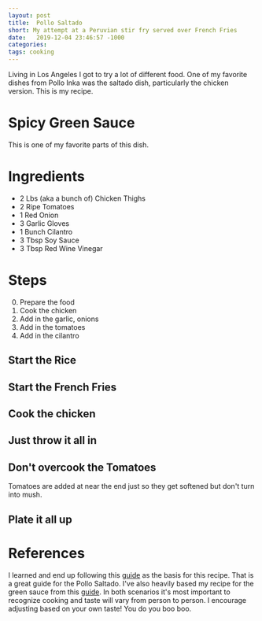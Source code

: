 ```yaml
---
layout: post
title:  Pollo Saltado
short: My attempt at a Peruvian stir fry served over French Fries
date:   2019-12-04 23:46:57 -1000
categories:
tags: cooking
---
```

Living in Los Angeles I got to try a lot of different food. One of my favorite
dishes from Pollo Inka was the saltado dish, particularly the chicken version.
This is my recipe.

# Spicy Green Sauce
This is one of my favorite parts of this dish.

# Ingredients
- 2 Lbs (aka a bunch of) Chicken Thighs
- 2 Ripe Tomatoes
- 1 Red Onion
- 3 Garlic Gloves
- 1 Bunch Cilantro
- 3 Tbsp Soy Sauce
- 3 Tbsp Red Wine Vinegar

# Steps
0. Prepare the food
1. Cook the chicken
2. Add in the garlic, onions
3. Add in the tomatoes
4. Add in the cilantro

## Start the Rice

## Start the French Fries

## Cook the chicken

## Just throw it all in

## Don't overcook the Tomatoes
Tomatoes are added at near the end just so they get softened but don't turn into
mush.

## Plate it all up

# References
I learned and end up following this [guide](http://www.guide.com) as the basis
for this recipe. That is a great guide for the Pollo Saltado. I've also heavily
based my recipe for the green sauce from this [guide](http://www.guide.com). In
both scenarios it's most important to recognize cooking and taste will vary
from person to person. I encourage adjusting based on your own taste! You do you
boo boo.
